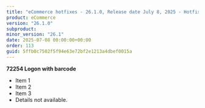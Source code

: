 ```yaml
---
title: "eCommerce hotfixes - 26.1.0, Release date July 8, 2025 - Hotfixes"
product: eCommerce
version: "26.1.0"
subproduct: 
minor_version: "26.1"
date: 2025-07-08 00:00:00+00:00
order: 113
guid: 5ffb0c7502f5f94e63e72bf2e1213a4dbef0015a
---
```


**72254 Logon with barcode**- Item 1- Item 2- Item 3- Details not available.
